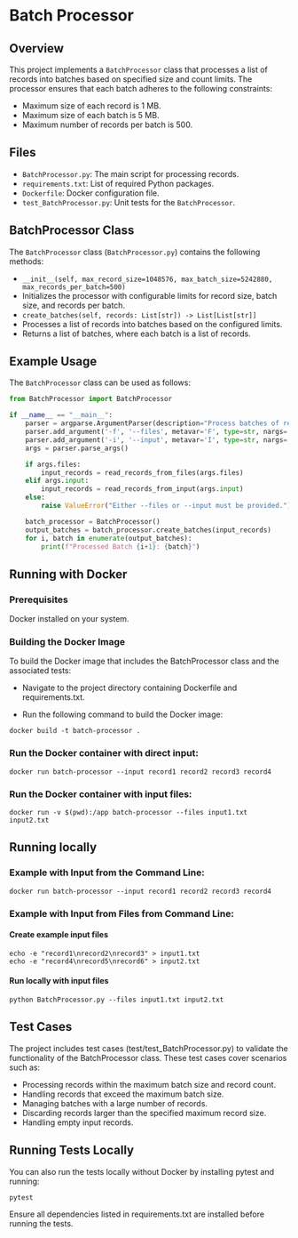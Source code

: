 

# Batch Processor

## Overview

This project implements a `BatchProcessor` class that processes a list of records into batches based on specified size and count limits. The processor ensures that each batch adheres to the following constraints:
- Maximum size of each record is 1 MB.
- Maximum size of each batch is 5 MB.
- Maximum number of records per batch is 500.

## Files

- `BatchProcessor.py`: The main script for processing records.
- `requirements.txt`: List of required Python packages.
- `Dockerfile`: Docker configuration file.
- `test_BatchProcessor.py`: Unit tests for the `BatchProcessor`.

## BatchProcessor Class

The `BatchProcessor` class (`BatchProcessor.py`) contains the following methods:
-  `__init__(self, max_record_size=1048576, max_batch_size=5242880, max_records_per_batch=500)`
- Initializes the processor with configurable limits for record size, batch size, and records per batch.
-  `create_batches(self, records: List[str]) -> List[List[str]]`
- Processes a list of records into batches based on the configured limits.
- Returns a list of batches, where each batch is a list of records.

## Example Usage

The `BatchProcessor` class can be used as follows:

```python
from BatchProcessor import BatchProcessor

if __name__ == "__main__":
    parser = argparse.ArgumentParser(description="Process batches of records.")
    parser.add_argument('-f', '--files', metavar='F', type=str, nargs='*', help='input files containing records')
    parser.add_argument('-i', '--input', metavar='I', type=str, nargs='*', help='input records provided directly')
    args = parser.parse_args()

    if args.files:
        input_records = read_records_from_files(args.files)
    elif args.input:
        input_records = read_records_from_input(args.input)
    else:
        raise ValueError("Either --files or --input must be provided.")

    batch_processor = BatchProcessor()
    output_batches = batch_processor.create_batches(input_records)
    for i, batch in enumerate(output_batches):
        print(f"Processed Batch {i+1}: {batch}")
```
## Running with Docker

### Prerequisites
Docker installed on your system.

### Building the Docker Image
To build the Docker image that includes the BatchProcessor class and the associated tests:

- Navigate to the project directory containing Dockerfile and requirements.txt.

- Run the following command to build the Docker image:

```
docker build -t batch-processor .
```
### Run the Docker container with direct input:

```
docker run batch-processor --input record1 record2 record3 record4
```

### Run the Docker container with input files:

```
docker run -v $(pwd):/app batch-processor --files input1.txt input2.txt
```
## Running locally
### Example with Input from the Command Line:
```
docker run batch-processor --input record1 record2 record3 record4
```
### Example with Input from Files from Command Line:

#### Create example input files
```
echo -e "record1\nrecord2\nrecord3" > input1.txt
echo -e "record4\nrecord5\nrecord6" > input2.txt
```

#### Run locally with input files
```
python BatchProcessor.py --files input1.txt input2.txt
```

## Test Cases
The project includes test cases (test/test_BatchProcessor.py) to validate the functionality of the BatchProcessor class. These test cases cover scenarios such as:

- Processing records within the maximum batch size and record count.
- Handling records that exceed the maximum batch size.
- Managing batches with a large number of records.
- Discarding records larger than the specified maximum record size.
- Handling empty input records.

## Running Tests Locally
You can also run the tests locally without Docker by installing pytest and running:

```
pytest
```
Ensure all dependencies listed in requirements.txt are installed before running the tests.